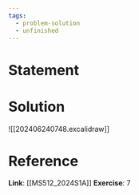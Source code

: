 ```yaml
---
tags:
  - problem-solution
  - unfinished
---
```

# Statement 


# Solution
![[202406240748.excalidraw]]

# Reference
**Link**: [[MS512_2024S1A]]
**Exercise**: 7